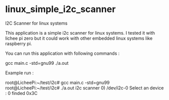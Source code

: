 # linux_simple_i2c_scanner
I2C Scanner for linux systems

This application is a simple i2c scanner for linux systems. I tested it with lichee pi zero but it could work with other embedded linux systems like raspberry pi.

You can run this application with following commands : 

gcc main.c -std=gnu99
./a.out


Example run : 

root@LicheePi:~/test/i2c# gcc main.c -std=gnu99
root@LicheePi:~/test/i2c# ./a.out
i2c scanner
0) /dev/i2c-0
Select an device : 0
finded 0x3C
